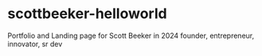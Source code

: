 # scottbeeker-helloworld
Portfolio and Landing page for Scott Beeker in 2024 founder, entrepreneur, innovator, sr dev
